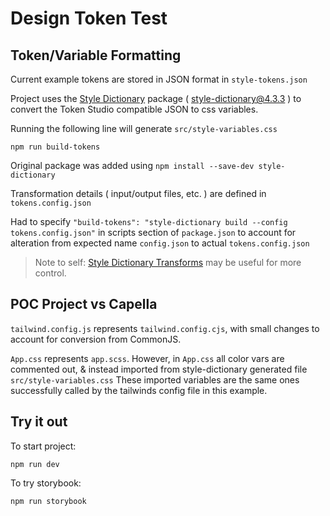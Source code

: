 # Design Token Test


## Token/Variable Formatting
Current example tokens are stored in JSON format in `style-tokens.json`

Project uses the [Style Dictionary](https://www.npmjs.com/package/style-dictionary) package ( style-dictionary@4.3.3 ) to convert the Token Studio compatible JSON to css variables. 

Running the following line will generate `src/style-variables.css` 
```
npm run build-tokens
```

Original package was added using  `npm install --save-dev style-dictionary`

Transformation details ( input/output files, etc. ) are defined in `tokens.config.json` 

Had to specify `"build-tokens": "style-dictionary build --config tokens.config.json"` in scripts section of `package.json` to account for alteration from expected name `config.json` to actual `tokens.config.json`

> Note to self: [Style Dictionary Transforms](https://www.npmjs.com/package/@tokens-studio/sd-transforms) may be useful for more control.

## POC Project vs Capella

`tailwind.config.js` represents `tailwind.config.cjs`, with small changes to account for conversion from CommonJS.

`App.css` represents `app.scss`. However, in `App.css` all color vars are commented out, & instead imported from style-dictionary generated file `src/style-variables.css`
These imported variables are the same ones successfully called by the tailwinds config file in this example.

## Try it out

To start project:
```
npm run dev
```
To try storybook:
```
npm run storybook
```






